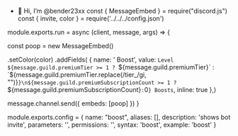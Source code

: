 - 👋 Hi, I’m @bender23xx
const { MessageEmbed } = require("discord.js")
const { invite, color } = require('../../../config.json')

module.exports.run = async (client, message, args) => {

  const poop = new MessageEmbed()

  .setColor(color)
 .addFields(
  { name: ' Boost', value: `Level ${message.guild.premiumTier >= 1 ? `${message.guild.premiumTier}` : `${message.guild.premiumTier.replace(/tier_/gi, "")}`}\n${message.guild.premiumSubscriptionCount >= 1 ? `${message.guild.premiumSubscriptionCount}` : `0`} Boosts`, inline: true },)

  message.channel.send({ embeds: [poop] })
}

module.exports.config = {
  name: "boost",
  aliases: [],
  description: 'shows bot invite',
  parameters: '',
  permissions: '',
  syntax: 'boost',
  example: 'boost'
}
